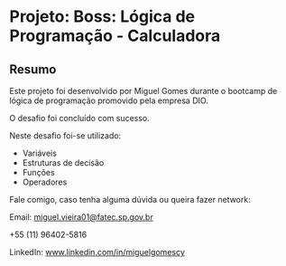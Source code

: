 # Projeto: Boss: Lógica de Programação - Calculadora


## Resumo
Este projeto foi desenvolvido por Miguel Gomes durante o bootcamp de lógica de programação promovido pela empresa DIO.

O desafio foi concluído com sucesso. 

Neste desafio foi-se utilizado:
- Variáveis
- Estruturas de decisão
- Funções
- Operadores

Fale comigo, caso tenha alguma dúvida ou queira fazer network:

Email: miguel.vieira01@fatec.sp.gov.br

+55 (11) 96402-5816

LinkedIn: www.linkedin.com/in/miguelgomescy
